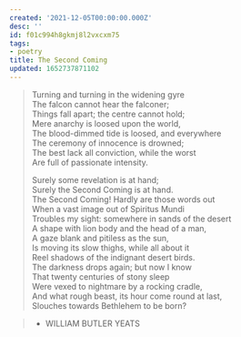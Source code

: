 ```yaml
---
created: '2021-12-05T00:00:00.000Z'
desc: ''
id: f01c994h8gkmj8l2vxcxm75
tags:
- poetry
title: The Second Coming
updated: 1652737871102
---
```

   
> Turning and turning in the widening gyre   
> The falcon cannot hear the falconer;   
> Things fall apart; the centre cannot hold;   
> Mere anarchy is loosed upon the world,   
> The blood-dimmed tide is loosed, and everywhere   
> The ceremony of innocence is drowned;   
> The best lack all conviction, while the worst   
> Are full of passionate intensity.   
>   
> Surely some revelation is at hand;   
> Surely the Second Coming is at hand.   
> The Second Coming! Hardly are those words out   
> When a vast image out of Spiritus Mundi   
> Troubles my sight: somewhere in sands of the desert   
> A shape with lion body and the head of a man,   
> A gaze blank and pitiless as the sun,   
> Is moving its slow thighs, while all about it   
> Reel shadows of the indignant desert birds.   
> The darkness drops again; but now I know   
> That twenty centuries of stony sleep   
> Were vexed to nightmare by a rocking cradle,   
> And what rough beast, its hour come round at last,   
> Slouches towards Bethlehem to be born?   
   
> - WILLIAM BUTLER YEATS